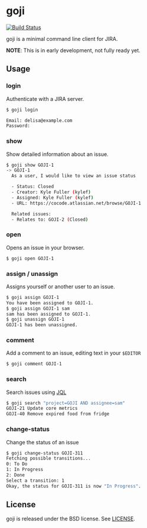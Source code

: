 goji
====

[![Build Status](https://travis-ci.org/kylef/goji.png?branch=master)](https://travis-ci.org/kylef/goji)

goji is a minimal command line client for JIRA.

**NOTE**: This is in early development, not fully ready yet.

## Usage

### login

Authenticate with a JIRA server.

```bash
$ goji login

Email: delisa@example.com
Password:
```

### show

Show detailed information about an issue.

```bash
$ goji show GOJI-1
-> GOJI-1
  As a user, I would like to view an issue status

  - Status: Closed
  - Creator: Kyle Fuller (kylef)
  - Assigned: Kyle Fuller (kylef)
  - URL: https://cocode.atlassian.net/browse/GOJI-1

  Related issues:
  - Relates to: GOJI-2 (Closed)
```

### open

Opens an issue in your browser.

```bash
$ goji open GOJI-1
```

### assign / unassign

Assigns yourself or another user to an issue.

```bash
$ goji assign GOJI-1
You have been assigned to GOJI-1.
$ goji assign GOJI-1 sam
sam has been assigned to GOJI-1.
$ goji unassign GOJI-1
GOJI-1 has been unassigned.
```

### comment

Add a comment to an issue, editing text in your `$EDITOR`

```bash
$ goji comment GOJI-1
```

### search

Search issues using
[JQL](https://confluence.atlassian.com/jiracoreserver073/advanced-searching-861257209.html)

```bash
$ goji search "project=GOJI AND assignee=sam"
GOJI-21 Update core metrics
GOJI-40 Remove expired food from fridge
```

### change-status

Change the status of an issue

```bash
$ goji change-status GOJI-311
Fetching possible transitions...
0: To Do
1: In Progress
2: Done
Select a transition: 1
Okay, the status for GOJI-311 is now "In Progress".
```

## License

goji is released under the BSD license. See [LICENSE](LICENSE).

